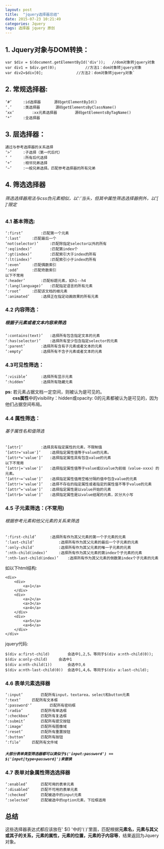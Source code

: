 ```yaml
---
layout: post
title:  "jquery选择器总结"
date: 2015-07-23 10:21:49
categories: Jquery
tags: 选择器 jquery 原创
---
```

## 1. Jquery对象与DOM转换： ##
	var $div = $(document.getElementById('div'));	//dom对象转jquery对象
	var div1 = $div.get(0);				//方法1：dom对象转jquery对象
	var div2=$div[0];				//方法2：dom对象转jquery对象`

## 2. 常规选择器: ##
	‘#’		:id选择器		源码getElementById()
	‘.’		:类选择器		源码getElementsByClassName()
	‘xx’		:xx元素选择器		源码getElementsByTagName()
	‘*’		:全选择器

## 3. 层选择器： ##
	通过与参考选择器的关系选择
	‘>’		:子选择（第一代后代）
	‘ ’		:所有后代选择
	‘+’		:相邻兄弟选择
	‘~’		:一般兄弟选择。匹配参考选择器的所有兄弟

## 4. 筛选选择器 ##
###### 筛选选择器用法与css伪元素相似，以‘:’当头，但其中属性筛选选择器例外，以'[ ]'限定 ######

### 4.1 基本筛选: ###
	‘:first’		:匹配第一个元素
	‘:last’		:匹配最后一个
	‘not(selector)’ 	:匹配除指定selector以外的所有
	‘:eq(index)’		:匹配第index个
	‘:gt(index)’		:匹配索引大于index的所有
	‘:lt(index)’		:匹配索引小于index的所有
	‘:even’		:匹配偶数索引
	‘:odd’		:匹配奇数索引
	以下不常用
	‘:header’		:匹配标题元素，如h1--h4
	‘:lang(language)’	:匹配指定语言的所有元素
	‘:root’		:匹配该文档的根元素
	‘:animated’		:选择正在指定动画效果的所有元素

### 4.2 内容筛选： ###
##### 根据子元素或者文本内容来筛选 #####
	‘:contains(text)’	:选择所有包含指定文本的元素
	‘:has(selector)’	:选择所有至少包含指定selector的元素
	‘:parent’		:选择所有含有子元素或者文本的元素
	‘:empty’		:选择所有不含子元素或者文本的元素

### 4.3可见性筛选： ###
	‘:visible’		:选择所有显示元素
	‘:hidden’		:选择所有隐藏元素

**ps:** 若元素占据文档一定空间，则被认为是可见的。
<br>&nbsp;&nbsp;&nbsp;&nbsp;&nbsp;&nbsp;**css属性**中的visibility：hidden或opacity: 0的元素都被认为是可见的，因为他们占据空间布局。

### 4.4 属性筛选： ###
###### 基于属性名和值筛选 ######
	‘[attr]’		:选择具有指定属性的元素，不限制值
	‘[attr='value']’	:选择指定属性值等于value的元素。
	‘[attr*='value']’	:选择指定属性具有包含value的元素
	以下不常用
	‘[attr|='value']’	:选择指定属性值等于value或以value为前缀（value-xxxx）的元素。
	‘[attr~='value']’	:选择指定属性值用空格分隔的值中包含value的元素
	‘[attr!='value']’	:选择不存在的指定属性或者指定的属性值不等于value的元素
	‘[attr^='value']’	:选择指定属性是以value开始的元素
	‘[attr$='value']’	:选择指定属性是以value结尾的元素，区分大小写

### 4.5 子元素筛选：(不常用) ###
###### 根据参考元素和他父元素的关系来筛选 ######
	‘:first-child’		:选择所有作为其父元素的第一个子元素的元素
	‘:last-child’			:选择所有作为其父元素的最后一个子元素的元素
	‘:only-child’			:选择所有作为其父元素的唯一子元素的元素
	‘:nth-child(index)’		:选择所有作为其父元素的第index个子元素的元素
	‘:nth-last-child(index)’	:选择所有作为其父元素的倒数第index个子元素的元素

如以下html结构:
    
	<div>
		<div>
			<a>1</a>
		</div>
		<div>
			<a>2</a>
			<a>3</a>
			<a>4</a>
		</div>
		<div>
			<a>5</a>
			<a>6</a>
		</div>
	</div>

jquery代码:
    
	$(div a:first-child)		会选中1,2,5。等同于$(div a:nth-child(0));
	$(div a:only-child)		会选中1
	$(div a:nth-child(1))		会选中3,6
	$(div a:nth-last-child(0))	会选中1,4,6。等同于$(div a:last-child);

### 4.6 表单元素选择器 ###
	‘:input’		匹配所有input，textarea，select和button元素
	‘:text’		匹配所有文本框
	‘:password'’		匹配所有密码框
	‘:radio’		匹配所有单选框
	‘:checkbox’		匹配所有复选框
	‘:submit’		匹配所有提交按钮
	‘:image’		匹配所有图像域
	‘:reset’		匹配所有重置按钮
	‘:button’		匹配所有按钮
	‘:file’		匹配所有文件域

##### `大部分表单类型筛选器都可以类似于$('input:password') == $('input[type=password]')来替换` #####

### 4.7 表单对象属性筛选选择器 ###
	‘:enabled’		匹配可用的表单元素
	‘:disabled’		匹配不可用的表单元素
	‘:checked’		匹配被选中的input元素
	‘:selected’		匹配被选中的option元素，下拉框适用

## 总结 ##
这些选择器表达式都应该放在' $() '中的'( )'里面，匹配根据**元素名，元素与其父或其子的关系，元素的属性，元素的位置，元素的子内容等**，结果返回为Jquery对象。